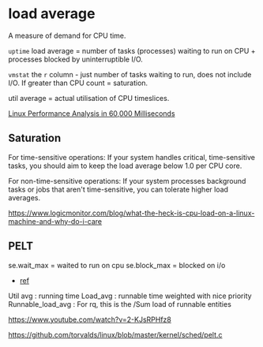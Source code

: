 # load average

A measure of demand for CPU time.

`uptime` load average = number of tasks (processes) waiting to run on CPU + processes blocked by uninterruptible I/O.

`vmstat` the `r` column - just number of tasks waiting to run, does not include I/O. If greater than CPU count = saturation.

util average = actual utilisation of CPU timeslices.

[Linux Performance Analysis in 60,000 Milliseconds](https://netflixtechblog.com/linux-performance-analysis-in-60-000-milliseconds-accc10403c55)

## Saturation

For time-sensitive operations: If your system handles critical, time-sensitive tasks, you should aim to keep the load average below 1.0 per CPU core.

For non-time-sensitive operations: If your system processes background tasks or jobs that aren't time-sensitive, you can tolerate higher load averages.

https://www.logicmonitor.com/blog/what-the-heck-is-cpu-load-on-a-linux-machine-and-why-do-i-care


## PELT

se.wait_max = waited to run on cpu
se.block_max = blocked on i/o

* [ref](https://lwn.net/Articles/242900/)

Util avg : running time
Load_avg : runnable time weighted with nice priority
Runnable_load_avg : For rq, this is the /Sum load of runnable entities


https://www.youtube.com/watch?v=2-KJsRPHfz8

https://github.com/torvalds/linux/blob/master/kernel/sched/pelt.c
